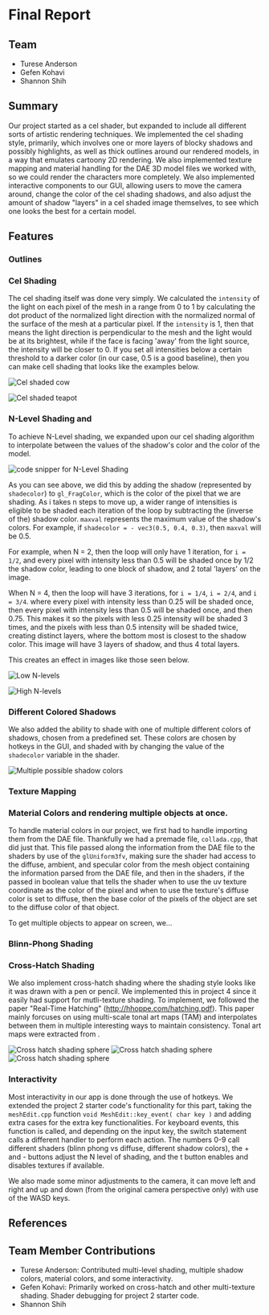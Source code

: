 # Final Report

## Team
- Turese Anderson
- Gefen Kohavi
- Shannon Shih

## Summary

Our project started as a cel shader, but expanded to include all different sorts of artistic rendering techniques. We implemented the cel shading style, primarily, which involves one or more layers of blocky shadows and possibly highlights, as well as thick outlines around our rendered models, in a way that emulates cartoony 2D rendering. We also implemented texture mapping and material handling for the DAE 3D model files we worked with, so we could render the characters more completely. We also implemented interactive components to our GUI, allowing users to move the camera around, change the color of the cel shading shadows, and also adjust the amount of shadow "layers" in a cel shaded image themselves, to see which one looks the best for a certain model.

## Features

### Outlines

### Cel Shading

The cel shading itself was done very simply. We calculated the `intensity` of the light on each pixel of the mesh in a range from 0 to 1 by calculating the dot product of the normalized light direction with the normalized normal of the surface of the mesh at a particular pixel. If the `intensity` is 1, then that means the light direction is perpendicular to the mesh and the light would be at its brightest, while if the face is facing 'away' from the light source, the intensity will be closer to 0. If you set all intensities below a certain threshold to a darker color (in our case, 0.5 is a good baseline), then you can make cell shading that looks like the examples below.

![Cel shaded cow](images/final/celcow.png)

![Cel shaded teapot](images/final/celteapot.png)

### N-Level Shading and

To achieve N-Level shading, we expanded upon our cel shading algorithm to interpolate between the values of the shadow's color and the color of the model.

![code snipper for N-Level Shading](images/final/nlayerscode.png)

As you can see above, we did this by adding the shadow (represented by `shadecolor`) to `gl_FragColor`, which is the color of the pixel that we are shading. As i takes n steps to move up, a wider range of intensities is eligible to be shaded each iteration of the loop by subtracting the (inverse of the) shadow color. `maxval` represents the maximum value of the shadow's colors. For example, if `shadecolor = - vec3(0.5, 0.4, 0.3)`, then `maxval` will be 0.5.

For example, when N = 2, then the loop will only have 1 iteration, for `i = 1/2`, and every pixel with intensity less than 0.5 will be shaded once by 1/2 the shadow color, leading to one block of shadow, and 2 total 'layers' on the image.

When N = 4, then the loop will have 3 iterations, for `i = 1/4`, `i = 2/4`, and `i = 3/4`. where every pixel with intensity less than 0.25 will be shaded once, then every pixel with intensity less than 0.5 will be shaded once, and then 0.75. This makes it so the pixels with less 0.25 intensity will be shaded 3 times, and the pixels with less than 0.5 intensity will be shaded twice, creating distinct layers, where the bottom most is closest to the shadow color. This image will have 3 layers of shadow, and thus 4 total layers.

This creates an effect in images like those seen below.

![Low N-levels](images/final/lownlevels.png)

![High N-levels](images/final/highnlevels.png)

### Different Colored Shadows

We also added the ability to shade with one of multiple different colors of shadows, chosen from a predefined set. These colors are chosen by hotkeys in the GUI, and shaded with by changing the value of the `shadecolor` variable in the shader.

![Multiple possible shadow colors](images/final/multicolors.png)

### Texture Mapping


### Material Colors and rendering multiple objects at once.

To handle material colors in our project, we first had to handle importing them from the DAE file. Thankfully we had a premade file, `collada.cpp`, that did just that. This file passed along the information from the DAE file to the shaders by use of the `glUniform3fv`, making sure the shader had access to the diffuse, ambient, and specular color from the mesh object containing the information parsed from the DAE file, and then in the shaders, if the passed in boolean value that tells the shader when to use the uv texture coordinate as the color of the pixel and when to use the texture's diffuse color is set to diffuse, then the base color of the pixels of the object are set to the diffuse color of that object.

To get multiple objects to appear on screen, we... <INFO NEEDED>

### Blinn-Phong Shading

### Cross-Hatch Shading

We also implement cross-hatch shading where the shading style looks like it was drawn with a pen or pencil. We implemented this in project 4 since it easily had support for mutli-texture shading. To implement, we followed the paper "Real-Time Hatching" (http://hhoppe.com/hatching.pdf). This paper mainly forcuses on using multi-scale tonal art maps (TAM) and interpolates between them in multiple interesting ways to maintain consistency. Tonal art maps were extracted from <insert source>.

![Cross hatch shading sphere](images/final/hatch1.png)
![Cross hatch shading sphere](images/final/hatch2.png)
![Cross hatch shading sphere](images/final/hatch3.png)

### Interactivity

Most interactivity in our app is done through the use of hotkeys. We extended the project 2 starter code's functionality for this part, taking the `meshEdit.cpp` function `void MeshEdit::key_event( char key )` and adding extra cases for the extra key functionalities. For keyboard events, this function is called, and depending on the input key, the switch statement calls a different handler to perform each action. The numbers 0-9 call different shaders (blinn phong vs diffuse, different shadow colors), the + and - buttons adjust the N level of shading, and the t button enables and disables textures if available.

We also made some minor adjustments to the camera, it can move left and right and up and down (from the original camera perspective only) with use of the WASD keys.

## References

## Team Member Contributions

- Turese Anderson: Contributed multi-level shading, multiple shadow colors, material colors, and some interactivity.
- Gefen Kohavi: Primarily worked on cross-hatch and other multi-texture shading. Shader debugging for project 2 starter code.
- Shannon Shih
